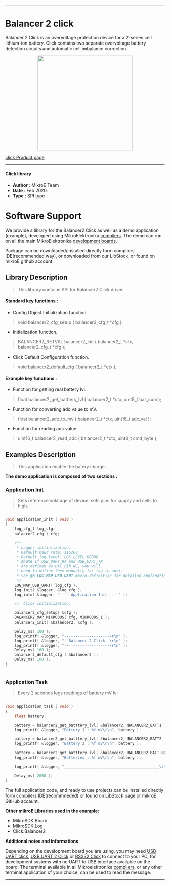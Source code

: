 
---
# Balancer 2 click

Balancer 2 Click is an overvoltage protection device for a 2-series cell lithium-ion battery. Click contains two separate overvoltage battery detection circuits and automatic cell imbalance correction.

<p align="center">
  <img src="https://download.mikroe.com/images/click_for_ide/balancer2_click.png" height=300px>
</p>

[click Product page](https://www.mikroe.com/balancer-2-click)

---


#### Click library 

- **Author**        : MikroE Team
- **Date**          : Feb 2020.
- **Type**          : SPI type


# Software Support

We provide a library for the Balancer2 Click 
as well as a demo application (example), developed using MikroElektronika 
[compilers](https://shop.mikroe.com/compilers). 
The demo can run on all the main MikroElektronika [development boards](https://shop.mikroe.com/development-boards).

Package can be downloaded/installed directly form compilers IDE(recommended way), or downloaded from our LibStock, or found on mikroE github account. 

## Library Description

> This library contains API for Balancer2 Click driver.

#### Standard key functions :

- Config Object Initialization function.
> void balancer2_cfg_setup ( balancer2_cfg_t *cfg ); 
 
- Initialization function.
> BALANCER2_RETVAL balancer2_init ( balancer2_t *ctx, balancer2_cfg_t *cfg );

- Click Default Configuration function.
> void balancer2_default_cfg ( balancer2_t *ctx );


#### Example key functions :

- Function for getting real battery lvl.
> float balancer2_get_batttery_lvl ( balancer2_t *ctx, uint8_t bat_num );
 
- Function for converting adc value to mV.
> float balancer2_adc_to_mv ( balancer2_t *ctx, uint16_t adc_val );

- Function for reading adc value.
> uint16_t balancer2_read_adc ( balancer2_t *ctx, uint8_t cmd_byte );


## Examples Description

> This application enable the batery charge. 

**The demo application is composed of two sections :**

### Application Init 

> Sets reference volatage of device, sets pins for supply and cells to high.

```c

void application_init ( void )
{
    log_cfg_t log_cfg;
    balancer2_cfg_t cfg;

    /** 
     * Logger initialization.
     * Default baud rate: 115200
     * Default log level: LOG_LEVEL_DEBUG
     * @note If USB_UART_RX and USB_UART_TX 
     * are defined as HAL_PIN_NC, you will 
     * need to define them manually for log to work. 
     * See @b LOG_MAP_USB_UART macro definition for detailed explanation.
     */
    LOG_MAP_USB_UART( log_cfg );
    log_init( &logger, &log_cfg );
    log_info( &logger, "---- Application Init ----" );

    //  Click initialization.

    balancer2_cfg_setup( &cfg );
    BALANCER2_MAP_MIKROBUS( cfg, MIKROBUS_1 );
    balancer2_init( &balancer2, &cfg );

    Delay_ms( 100 );
    log_printf( &logger, "--------------------\r\n" );
    log_printf( &logger, "  Balancer 2 Click  \r\n" );
    log_printf( &logger, "--------------------\r\n" );
    Delay_ms( 100 );
    balancer2_default_cfg ( &balancer2 );
    Delay_ms( 100 );
}
  
```

### Application Task

> Every 2 seconds logs readings of battery mV lvl

```c

void application_task ( void )
{
    float battery;

    battery = balancer2_get_batttery_lvl( &balancer2, BALANCER2_BATT1 );
    log_printf( &logger, "Battery 1 : %f mV\r\n", battery );

    battery = balancer2_get_batttery_lvl( &balancer2, BALANCER2_BATT2 );
    log_printf( &logger, "Battery 2 : %f mV\r\n", battery );

    battery = balancer2_get_batttery_lvl( &balancer2, BALANCER2_BATT_BOTH );
    log_printf( &logger, "Batteries : %f mV\r\n", battery );

    log_printf( &logger, "__________________________________________\r\n" );

    Delay_ms( 2000 );
}  

```

The full application code, and ready to use projects can be  installed directly form compilers IDE(recommneded) or found on LibStock page or mikroE GitHub accaunt.

**Other mikroE Libraries used in the example:** 

- MikroSDK.Board
- MikroSDK.Log
- Click.Balancer2

**Additional notes and informations**

Depending on the development board you are using, you may need 
[USB UART click](https://shop.mikroe.com/usb-uart-click), 
[USB UART 2 Click](https://shop.mikroe.com/usb-uart-2-click) or 
[RS232 Click](https://shop.mikroe.com/rs232-click) to connect to your PC, for 
development systems with no UART to USB interface available on the board. The 
terminal available in all Mikroelektronika 
[compilers](https://shop.mikroe.com/compilers), or any other terminal application 
of your choice, can be used to read the message.



---
